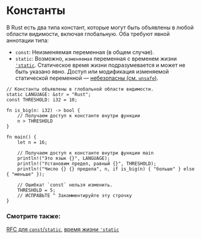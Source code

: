 # Константы

В Rust есть два типа констант, которые могут быть объявлены в любой области видимости, включая глобальную. Оба требуют явной аннотации типа:

- `const`: Неизменяемая переменная (в общем случае).
- `static`: Возможно, `изменяемая` переменная с временем жизни [`'static`](../scope/lifetime/static_lifetime.md). Статическое время жизни подразумевается и может не быть указано явно. Доступ или модификация изменяемой статической переменной — [небезопасны (см. `unsafe`)](../unsafe.md).

```rust,editable,ignore,mdbook-runnable
// Константы объявлены в глобальной области видимости.
static LANGUAGE: &str = "Rust";
const THRESHOLD: i32 = 10;

fn is_big(n: i32) -> bool {
    // Получаем доступ к константе внутри функции
    n > THRESHOLD
}

fn main() {
    let n = 16;

    // Получаем доступ к константе внутри функции main
    println!("Это язык {}", LANGUAGE);
    println!("Установим предел, равный {}", THRESHOLD);
    println!("Число {} {} предела", n, if is_big(n) { "больше" } else { "меньше" });

    // Ошибка! `const` нельзя изменить.
    THRESHOLD = 5;
    // ИСПРАВЬТЕ ^ Закомментируйте эту строчку
}
```

### Смотрите также:

[RFC для `const`/`static`](https://github.com/rust-lang/rfcs/blob/master/text/0246-const-vs-static.md), [время жизни `'static`](../scope/lifetime/static_lifetime.md)
